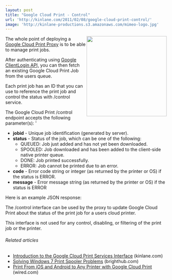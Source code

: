 ```yaml
---
layout: post
title: "Google Cloud Print - Control"
url: 'http://kinlane.com/2011/02/08/google-cloud-print-control/'
image: 'http://kinlane-productions.s3.amazonaws.com/mimeo-logo.jpg'
---
```


[<img class="c1" src="http://kinlane-productions.s3.amazonaws.com/mimeo-logo.jpg" alt="" width="250" align="right" />][1]The whole point of deploying a [Google Cloud Print Proxy][2] is to be able to manage print jobs.

After authenticating using [Google ClientLogin API,][3] you can then fetch an existing Google Cloud Print Job from the users queue.

Each print job has an ID that you can use to reference the print job and control the status with /control service.

The Google Cloud Print /control endpoint accepts the following parameter(s): '

  * **jobid** \- Unique job identification (generated by server).
  * **status** \- Status of the job, which can be one of the following:
    * QUEUED: Job just added and has not yet been downloaded.
    * SPOOLED: Job downloaded and has been added to the client-side native printer queue.
    * DONE: Job printed successfully.
    * ERROR: Job cannot be printed due to an error.
  * **code** \- Error code string or integer (as returned by the printer or OS) if the status is ERROR.
  * **message** \- Error message string (as returned by the printer or OS) if the status is ERROR

Here is an example JSON response:

The /control interface can be used by the proxy to update Google Cloud Print about the status of the print job for a users cloud printer.

This interface is not used for any control, disabling, or filtering of the print job or the printer.

######  Related articles

  * [Introduction to the Google Cloud Print Services Interface][4] (kinlane.com)
  * [Solving Windows 7 Print Spooler Problems][5] (brighthub.com)
  * [Print From iOS and Android to Any Printer with Google Cloud Print][6] (wired.com)

   [1]: http://mimeo.com/
   [2]: http://code.google.com/apis/cloudprint/docs/proxyinterfaces.html
   [3]: http://code.google.com/apis/accounts/docs/AuthForInstalledApps.html
   [4]: http://www.kinlane.com/2011/02/introduction-to-the-google-cloud-print-services-interface/
   [5]: http://www.brighthub.com/computing/windows-platform/articles/105298.aspx
   [6]: http://www.wired.com/gadgetlab/2011/01/print-from-ios-and-android-to-any-printer-with-google-cloud-print/
